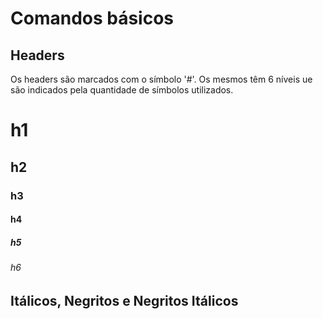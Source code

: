 # Comandos básicos

## Headers

Os headers são marcados com o símbolo '#'. Os mesmos têm 6 níveis ue são indicados pela quantidade de símbolos utilizados.

# h1

## h2

### h3

#### h4

##### h5

###### h6

## Itálicos, Negritos e Negritos Itálicos
